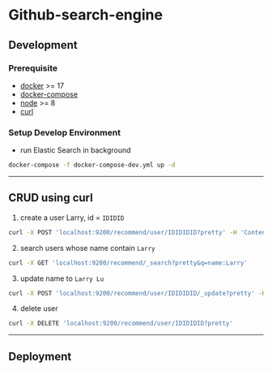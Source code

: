 # Github-search-engine

## Development

### Prerequisite

- [docker](https://docs.docker.com/install/#supported-platforms) >= 17
- [docker-compose](https://docs.docker.com/compose/install/#install-compose)
- [node](https://nodejs.org/en/) >= 8
- [curl](https://curl.haxx.se/download.html)

### Setup Develop Environment

- run Elastic Search in background

```bash
docker-compose -f docker-compose-dev.yml up -d
```

---

## CRUD using curl

1.  create a user Larry, id = `IDIDID`

```bash
curl -X POST 'localhost:9200/recommend/user/IDIDIDID?pretty' -H 'Content-Type: application/json' -d '{"name": "Larry", "birth": "850806"}'
```

2.  search users whose name contain `Larry`

```bash
curl -X GET 'localhost:9200/recommend/_search?pretty&q=name:Larry'
```

3.  update name to `Larry Lu`

```bash
curl -X POST 'localhost:9200/recommend/user/IDIDIDID/_update?pretty' -H 'Content-Type: application/json' -d '{"doc": {"name": "Larry Lu"}}'
```

4.  delete user

```bash
curl -X DELETE 'localhost:9200/recommend/user/IDIDIDID?pretty'
```

---

## Deployment
